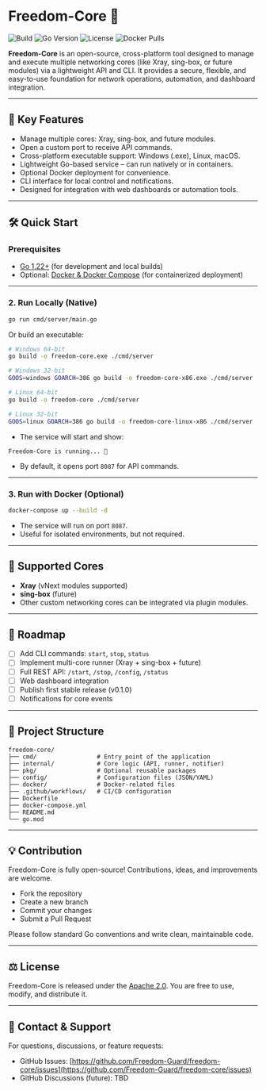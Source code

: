 # Freedom-Core 🚀

![Build](https://img.shields.io/github/actions/workflow/status/Freedom-Guard/freedom-core/go.yml?branch=main)
![Go Version](https://img.shields.io/badge/Go-1.22+-blue)
![License](https://img.shields.io/github/license/Freedom-Guard/Freedom-Core)
![Docker Pulls](https://img.shields.io/docker/pulls/freedom-guard/freedom-core)

**Freedom-Core** is an open-source, cross-platform tool designed to manage and execute multiple networking cores (like Xray, sing-box, or future modules) via a lightweight API and CLI. It provides a secure, flexible, and easy-to-use foundation for network operations, automation, and dashboard integration.

---

## 🌟 Key Features

- Manage multiple cores: Xray, sing-box, and future modules.
- Open a custom port to receive API commands.
- Cross-platform executable support: Windows (.exe), Linux, macOS.
- Lightweight Go-based service – can run natively or in containers.
- Optional Docker deployment for convenience.
- CLI interface for local control and notifications.
- Designed for integration with web dashboards or automation tools.

---

## 🛠️ Quick Start

### Prerequisites

- [Go 1.22+](https://golang.org/dl/) (for development and local builds)
- Optional: [Docker & Docker Compose](https://docs.docker.com/) (for containerized deployment)

---

### 2. Run Locally (Native)

```bash
go run cmd/server/main.go
```

Or build an executable:

```bash
# Windows 64-bit
go build -o freedom-core.exe ./cmd/server

# Windows 32-bit
GOOS=windows GOARCH=386 go build -o freedom-core-x86.exe ./cmd/server

# Linux 64-bit
go build -o freedom-core ./cmd/server

# Linux 32-bit
GOOS=linux GOARCH=386 go build -o freedom-core-linux-x86 ./cmd/server
```

* The service will start and show:

```
Freedom-Core is running... 🚀
```

* By default, it opens port `8087` for API commands.

---

### 3. Run with Docker (Optional)

```bash
docker-compose up --build -d
```

* The service will run on port `8087`.
* Useful for isolated environments, but not required.

---

## 📌 Supported Cores

* **Xray** (vNext modules supported)
* **sing-box** (future)
* Other custom networking cores can be integrated via plugin modules.

---

## 📌 Roadmap

* [ ] Add CLI commands: `start`, `stop`, `status`
* [ ] Implement multi-core runner (Xray + sing-box + future)
* [ ] Full REST API: `/start`, `/stop`, `/config`, `/status`
* [ ] Web dashboard integration
* [ ] Publish first stable release (v0.1.0)
* [ ] Notifications for core events

---

## 📁 Project Structure

```
freedom-core/
├── cmd/                 # Entry point of the application
├── internal/            # Core logic (API, runner, notifier)
├── pkg/                 # Optional reusable packages
├── config/              # Configuration files (JSON/YAML)
├── docker/              # Docker-related files
├── .github/workflows/   # CI/CD configuration
├── Dockerfile
├── docker-compose.yml
├── README.md
└── go.mod
```

---

## 💡 Contribution

Freedom-Core is fully open-source! Contributions, ideas, and improvements are welcome.

* Fork the repository
* Create a new branch
* Commit your changes
* Submit a Pull Request

Please follow standard Go conventions and write clean, maintainable code.

---

## ⚖️ License

Freedom-Core is released under the [Apache 2.0](LICENSE). You are free to use, modify, and distribute it.

---

## 📣 Contact & Support

For questions, discussions, or feature requests:

* GitHub Issues: [https://github.com/Freedom-Guard/freedom-core/issues](https://github.com/Freedom-Guard/freedom-core/issues)
* GitHub Discussions (future): TBD
